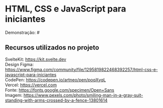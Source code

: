 # HTML, CSS e JavaScript para iniciantes
Demonstração: #

## Recursos utilizados no projeto
SvelteKit: https://kit.svelte.dev  
Design Figma: https://www.figma.com/community/file/1295819822468392257/html-css-e-javascript-para-iniciantes  
CodePen: https://codepen.io/artneo/pen/poqXyqL  
Vercel: https://vercel.com  
Fonte: https://fonts.google.com/specimen/Open+Sans  
Imagem: https://www.pexels.com/photo/smiling-man-in-a-gray-suit-standing-with-arms-crossed-by-a-fence-13801614  